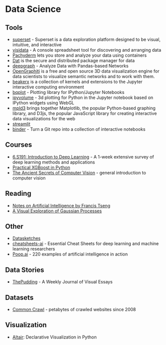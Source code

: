 # Data Science

## Tools

* [superset](https://github.com/airbnb/superset) - Superset is a data exploration platform designed to be visual, intuitive, and interactive
* [visidata](https://github.com/saulpw/visidata/) - A console spreadsheet tool for discovering and arranging data
* [Pachyderm](https://www.pachyderm.io/) lets you store and analyze your data using containers
* [Dat](https://datproject.org/) is the secure and distributed package manager for data
* [deepgraph](https://github.com/deepgraph/deepgraph) - Analyze Data with Pandas-based Networks
* [OpenGraphiti](http://www.opengraphiti.com/) is a free and open source 3D data visualization engine for data scientists to visualize semantic networks and to work with them.
* [beakerx](http://beakerx.com/) is a collection of kernels and extensions to the Jupyter interactive computing environment
* [bqplot](https://github.com/bloomberg/bqplot) - Plotting library for IPython/Jupyter Notebooks
* [ipyvolume](https://github.com/maartenbreddels/ipyvolume) - 3d plotting for Python in the Jupyter notebook based on IPython widgets using WebGL
* [mpld3](https://mpld3.github.io/index.html) brings together Matplotlib, the popular Python-based graphing library, and D3js, the popular JavaScript library for creating interactive data visualizations for the web
* [streamlit](https://www.streamlit.io/)
* [binder](https://mybinder.org/) - Turn a Git repo into a collection of interactive notebooks

## Courses

* [6.S191: Introduction to Deep Learning](http://introtodeeplearning.com/) - A 1-week extensive survey of deep learning methods and applications
* [Practical XGBoost in Python](http://education.parrotprediction.teachable.com/p/practical-xgboost-in-python)
* [The Ancient Secrets of Computer Vision](https://pjreddie.com/courses/computer-vision/) - general introduction to computer vision

## Reading

* [Notes on Artificial Intelligence by Francis Tseng](http://frnsys.com/ai_notes/)
* [A Visual Exploration of Gaussian Processes](https://distill.pub/2019/visual-exploration-gaussian-processes/)

## Other

* [Datasketches](http://www.datasketch.es/)
* [cheatsheets-ai](https://github.com/kailashahirwar/cheatsheets-ai) - Essential Cheat Sheets for deep learning and machine learning researchers
* [Poop.ai](https://poo.ai/) - 220 examples of artificial intelligence in action

## Data Stories

* [ThePudding](https://pudding.cool) - A Weekly Journal of Visual Essays

## Datasets

- [Common Crawl](https://commoncrawl.org/) - petabytes of crawled websites since 2008

## Visualization

- [Altair](https://altair-viz.github.io/): Declarative Visualization in Python


